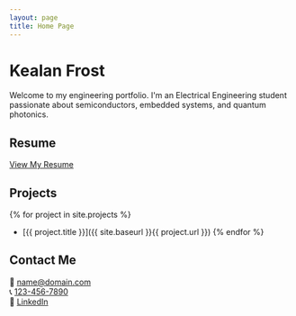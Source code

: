 ```yaml
---
layout: page
title: Home Page
---
```


# Kealan Frost

Welcome to my engineering portfolio. I'm an Electrical Engineering student passionate about semiconductors, embedded systems, and quantum photonics.

## Resume
[View My Resume](/portfolio/assets/Kealan_Frost_Resume_Blank.pdf)

## Projects

{% for project in site.projects %}
- [{{ project.title }}]({{ site.baseurl }}{{ project.url }})
{% endfor %}

## Contact Me
📧 [name@domain.com](mailto:name@domain.com)  
📞 [123-456-7890](tel:+11234567890)  
🔗 [LinkedIn](https://www.linkedin.com/in/kealanfrost/)  
